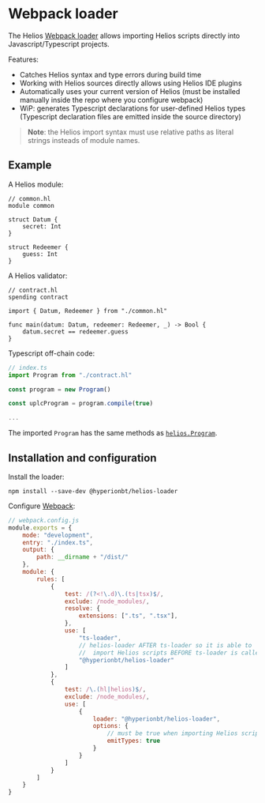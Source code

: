 # Webpack loader

The Helios [Webpack loader](https://www.npmjs.com/package/@hyperionbt/helios-loader) allows importing Helios scripts directly into Javascript/Typescript projects.

Features:
* Catches Helios syntax and type errors during build time
* Working with Helios sources directly allows using Helios IDE plugins
* Automatically uses your current version of Helios (must be installed manually inside the repo where you configure webpack)
* WiP: generates Typescript declarations for user-defined Helios types (Typescript declaration files are emitted inside the source directory)

> **Note**: the Helios import syntax must use relative paths as literal strings insteads of module names.

## Example

A Helios module:
```helios
// common.hl
module common

struct Datum {
    secret: Int
}

struct Redeemer {
    guess: Int
}
```

A Helios validator:
```helios
// contract.hl
spending contract 

import { Datum, Redeemer } from "./common.hl"

func main(datum: Datum, redeemer: Redeemer, _) -> Bool {
    datum.secret == redeemer.guess
}
```

Typescript off-chain code:
```ts
// index.ts
import Program from "./contract.hl"

const program = new Program()

const uplcProgram = program.compile(true)

...
```

The imported `Program` has the same methods as [`helios.Program`](../api/reference/program.md).

## Installation and configuration

Install the loader:
```
npm install --save-dev @hyperionbt/helios-loader
```

Configure [Webpack](https://webpack.js.org/configuration/):
```js
// webpack.config.js
module.exports = {
	mode: "development",
	entry: "./index.ts",
	output: {
		path: __dirname + "/dist/"
	},
	module: {
		rules: [
		  	{
				test: /(?<!\.d)\.(ts|tsx)$/,
				exclude: /node_modules/,
				resolve: {
			  		extensions: [".ts", ".tsx"],
				},
				use: [
					"ts-loader",
                    // helios-loader AFTER ts-loader so it is able to 
                    //  import Helios scripts BEFORE ts-loader is called
					"@hyperionbt/helios-loader" 
				]
		  	},
			{
				test: /\.(hl|helios)$/,
				exclude: /node_modules/,
				use: [
					{
						loader: "@hyperionbt/helios-loader",
						options: {
                            // must be true when importing Helios scripts in Typescript
							emitTypes: true 
						}
					}
				]
			}
		]
	}
}
```
